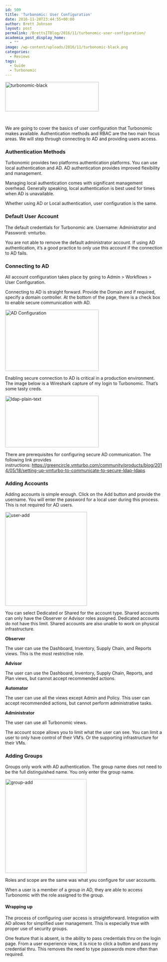 ```yaml
---
id: 509
title: 'Turbonomic: User Configuration'
date: 2016-11-28T23:44:55+00:00
author: Brett Johnson
layout: post
permalink: /BrettsITBlog/2016/11/turbonomic-user-configuration/
academia_post_display_home:
  - ""
image: /wp-content/uploads/2016/11/turbonomic-black.png
categories:
  - Reviews
tags:
  - Guide
  - Turbonomic
---
```

<img class="alignnone size-medium wp-image-514" src="https://sdbrett.com/assets/images/2016/11/turbonomic-black-300x94.png" alt="turbonomic-black" width="300" height="94" srcset="https://sdbrett.com/assets/images2016/11/turbonomic-black-300x94.png 300w, https://sdbrett.com/assets/images2016/11/turbonomic-black-260x81.png 260w, https://sdbrett.com/assets/images2016/11/turbonomic-black.png 540w" sizes="(max-width: 300px) 100vw, 300px" />

&nbsp;

We are going to cover the basics of user configuration that Turbonomic makes available. Authentication methods and RBAC are the two main focus areas. We will step through connecting to AD and providing users access.

### Authentication Methods

Turbonomic provides two platforms authentication platforms. You can use local authentication and AD. AD authentication provides improved flexibility and management.

Managing local authentication comes with significant management overhead. Generally speaking, local authentication is best used for times when AD is unavailable.

Whether using AD or Local authentication, user configuration is the same.

### Default User Account

The default credentials for Turbonomic are. Username: Administrator and Password: vmturbo.

You are not able to remove the default administrator account. If using AD authentication, it&#8217;s a good practice to only use this account if the connection to AD fails.

### Connecting to AD

All account configuration takes place by going to Admin > Workflows > User Configuration.

Connecting to AD is straight forward. Provide the Domain and if required, specify a domain controller. At the bottom of the page, there is a check box to enable secure communication with AD.

[<img class="alignnone wp-image-513 size-medium" src="https://sdbrett.com/assets/images/2016/11/AD-config-300x196.png" alt="AD Configuration" width="300" height="196" srcset="https://sdbrett.com/assets/images2016/11/AD-config-300x196.png 300w, https://sdbrett.com/assets/images2016/11/AD-config-260x170.png 260w, https://sdbrett.com/assets/images2016/11/AD-config.png 509w" sizes="(max-width: 300px) 100vw, 300px" />](https://sdbrett.com/assets/images/2016/11/AD-config.png)

Enabling secure connection to AD is critical in a production environment. The image below is a Wireshark capture of my login to Turbonomic. That&#8217;s some tasty creds.

[<img class="alignnone wp-image-511 size-medium" src="https://sdbrett.com/assets/images/2016/11/LDAP-plain-text-300x165.png" alt="ldap-plain-text" width="300" height="165" srcset="https://sdbrett.com/assets/images2016/11/LDAP-plain-text-300x165.png 300w, https://sdbrett.com/assets/images2016/11/LDAP-plain-text-260x143.png 260w, https://sdbrett.com/assets/images2016/11/LDAP-plain-text.png 540w" sizes="(max-width: 300px) 100vw, 300px" />](https://sdbrett.com/assets/images/2016/11/LDAP-plain-text.png)

There are prerequisites for configuring secure AD communication. The following link provides instructions: <https://greencircle.vmturbo.com/community/products/blog/2014/05/18/setting-up-vmturbo-to-communicate-to-secure-ldap-ldaps>

### Adding Accounts

Adding accounts is simple enough. Click on the Add button and provide the username. You will enter the password for a local user during this process. This is not required for AD users.

[<img class="alignnone wp-image-512 size-medium" src="https://sdbrett.com/assets/images/2016/11/User-add-262x300.png" alt="user-add" width="262" height="300" srcset="https://sdbrett.com/assets/images2016/11/User-add-262x300.png 262w, https://sdbrett.com/assets/images2016/11/User-add-260x297.png 260w, https://sdbrett.com/assets/images2016/11/User-add.png 431w" sizes="(max-width: 262px) 100vw, 262px" />](https://sdbrett.com/assets/images/2016/11/User-add.png)

You can select Dedicated or Shared for the account type. Shared accounts can only have the Observer or Advisor roles assigned. Dedicated accounts do not have this limit. Shared accounts are also unable to work on physical infrastructure.

**Observer**
  
The user can use the Dashboard, Inventory, Supply Chain, and Reports views. This is the most restrictive role.
  
**Advisor**
  
The user can use the Dashboard, Inventory, Supply Chain, Reports, and Plan views, but cannot accept recommended actions.
  
**Automator**
  
The user can use all the views except Admin and Policy. This user can accept recommended actions, but cannot perform administrative tasks.
  
**Administrator**
  
The user can use all Turbonomic views.

The account scope allows you to limit what the user can see. You can limit a user to only have control of their VM&#8217;s. Or the supporting infrastructure for their VMs.

### Adding Groups

Groups only work with AD authentication. The group name does not need to be the full distinguished name. You only enter the group name.

[<img class="alignnone wp-image-510 size-medium" src="https://sdbrett.com/assets/images/2016/11/Group-Add-261x300.png" alt="group-add" width="261" height="300" srcset="https://sdbrett.com/assets/images2016/11/Group-Add-261x300.png 261w, https://sdbrett.com/assets/images2016/11/Group-Add-260x299.png 260w, https://sdbrett.com/assets/images2016/11/Group-Add.png 432w" sizes="(max-width: 261px) 100vw, 261px" />](https://sdbrett.com/assets/images/2016/11/Group-Add.png)

Roles and scope are the same was what you configure for user accounts.

When a user is a member of a group in AD, they are able to access Turbonomic with the role assigned to the group.

#### Wrapping up

The process of configuring user access is straightforward. Integration with AD allows for simplified user management. This is especially true with proper use of security groups.

One feature that is absent, is the ability to pass credentials thru on the login page. From a user experience view, it is nice to click a button and pass my credential thru. This removes the need to type passwords more often than required.